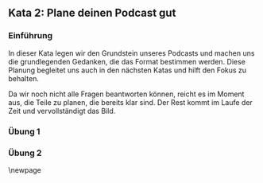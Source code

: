 ## Kata 2: Plane deinen Podcast gut

### Einführung

In dieser Kata legen wir den Grundstein unseres Podcasts und machen uns die grundlegenden Gedanken, die das Format bestimmen werden. Diese Planung begleitet uns auch in den nächsten Katas und hilft den Fokus zu behalten.

Da wir noch nicht alle Fragen beantworten können, reicht es im Moment aus, die Teile zu planen, die bereits klar sind. Der Rest kommt im Laufe der Zeit und vervollständigt das Bild.

### Übung 1

### Übung 2

\newpage